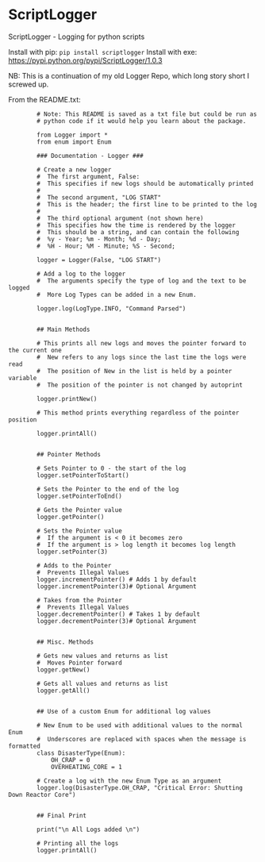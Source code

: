 ScriptLogger
============

ScriptLogger - Logging for python scripts

Install with pip: `pip install scriptlogger`
Install with exe: https://pypi.python.org/pypi/ScriptLogger/1.0.3

NB: This is a continuation of my old Logger Repo, which long story short I screwed up.


From the README.txt:

            # Note: This README is saved as a txt file but could be run as
            # python code if it would help you learn about the package.
            
            from Logger import *
            from enum import Enum
            
            ### Documentation - Logger ###
            
            # Create a new logger
            #  The first argument, False:
            #  This specifies if new logs should be automatically printed
            #
            #  The second argument, "LOG START"
            #  This is the header; the first line to be printed to the log
            #
            #  The third optional argument (not shown here)
            #  This specifies how the time is rendered by the logger
            #  This should be a string, and can contain the following
            #  %y - Year; %m - Month; %d - Day;
            #  %H - Hour; %M - Minute; %S - Second;
            
            logger = Logger(False, "LOG START")
            
            # Add a log to the logger
            #  The arguments specify the type of log and the text to be logged
            #  More Log Types can be added in a new Enum.
            
            logger.log(LogType.INFO, "Command Parsed")
            
            
            ## Main Methods
            
            # This prints all new logs and moves the pointer forward to the current one
            #  New refers to any logs since the last time the logs were read
            #  The position of New in the list is held by a pointer variable
            #  The position of the pointer is not changed by autoprint
            
            logger.printNew()
            
            # This method prints everything regardless of the pointer position
            
            logger.printAll()
            
            
            ## Pointer Methods
            
            # Sets Pointer to 0 - the start of the log
            logger.setPointerToStart()
            
            # Sets the Pointer to the end of the log
            logger.setPointerToEnd()
            
            # Gets the Pointer value
            logger.getPointer()
            
            # Sets the Pointer value
            #  If the argument is < 0 it becomes zero
            #  If the argument is > log length it becomes log length
            logger.setPointer(3)
            
            # Adds to the Pointer
            #  Prevents Illegal Values
            logger.incrementPointer() # Adds 1 by default
            logger.incrementPointer(3)# Optional Argument
            
            # Takes from the Pointer
            #  Prevents Illegal Values
            logger.decrementPointer() # Takes 1 by default
            logger.decrementPointer(3)# Optional Argument
            
            
            ## Misc. Methods
            
            # Gets new values and returns as list
            #  Moves Pointer forward
            logger.getNew()
            
            # Gets all values and returns as list
            logger.getAll()
            
            
            ## Use of a custom Enum for additional log values
            
            # New Enum to be used with additional values to the normal Enum
            #  Underscores are replaced with spaces when the message is formatted
            class DisasterType(Enum):
                OH_CRAP = 0
                OVERHEATING_CORE = 1
            
            # Create a log with the new Enum Type as an argument
            logger.log(DisasterType.OH_CRAP, "Critical Error: Shutting Down Reactor Core")
            
            
            ## Final Print
            
            print("\n All Logs added \n")
            
            # Printing all the logs
            logger.printAll()
